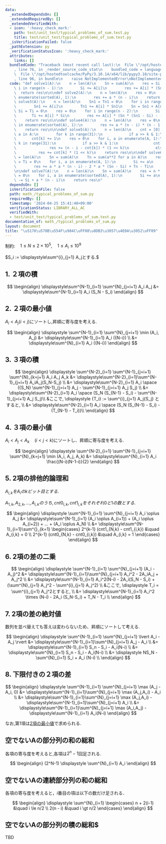 ```yaml
---
data:
  _extendedDependsOn: []
  _extendedRequiredBy: []
  _extendedVerifiedWith:
  - icon: ':heavy_check_mark:'
    path: test/unit_test/typical_problems_of_sum.test.py
    title: test/unit_test/typical_problems_of_sum.test.py
  _isVerificationFailed: false
  _pathExtension: py
  _verificationStatusIcon: ':heavy_check_mark:'
  attributes:
    links: []
  bundledCode: "Traceback (most recent call last):\n  File \"/opt/hostedtoolcache/PyPy/3.10.14/x64/lib/pypy3.10/site-packages/onlinejudge_verify/documentation/build.py\"\
    , line 76, in _render_source_code_stat\n    bundled_code = language.bundle(\n\
    \  File \"/opt/hostedtoolcache/PyPy/3.10.14/x64/lib/pypy3.10/site-packages/onlinejudge_verify/languages/python.py\"\
    , line 96, in bundle\n    raise NotImplementedError\nNotImplementedError\n"
  code: "def solve1(A):\n    n = len(A)\n    Sn = sum(A)\n    res = Si = 0\n    for\
    \ i in range(n - 1):\n        Si += A[i]\n        res += A[i] * (Sn - Si)\n  \
    \  return res\n\n\ndef solve2(A):\n    n = len(A)\n    res = 0\n    for i, a in\
    \ enumerate(sorted(A), 1):\n        res += a * (n - i)\n    return res\n\n\ndef\
    \ solve3(A):\n    n = len(A)\n    Sn1 = Tn1 = 0\n    for i in range(n - 1):\n\
    \        Sn1 += A[i]\n        Tn1 += A[i] * Sn1\n    Sn = Sn1 + A[n - 1]\n   \
    \ Si = Ti = 0\n    res = 0\n    for i in range(n - 2):\n        Si += A[i]\n \
    \       Ti += A[i] * Si\n        res += A[i] * (Sn * (Sn1 - Si) - (Tn1 - Ti))\n\
    \    return res\n\n\ndef solve4(A):\n    n = len(A)\n    res = 0\n    for i, a\
    \ in enumerate(sorted(A), 1):\n        res += a * (n - i) * (n - 1 - i) // 2\n\
    \    return res\n\n\ndef solve5(A):\n    n = len(A)\n    cnt = [0] * 31\n    for\
    \ a in A:\n        for k in range(31):\n            if a >> k & 1:\n         \
    \       cnt[k] += 1\n    res = 0\n    for i, a in enumerate(A, 1):\n        for\
    \ k in range(31):\n            if a >> k & 1:\n                cnt[k] -= 1\n \
    \               res += (n - i - cnt[k]) * (1 << k)\n            else:\n      \
    \          res += cnt[k] * (1 << k)\n    return res\n\n\ndef solve6(A):\n    n\
    \ = len(A)\n    Sn = sum(A)\n    Tn = sum(a**2 for a in A)\n    res = 0\n    Si\
    \ = Ti = 0\n    for i, a in enumerate(A, 1):\n        Si += a\n        Ti += a**2\n\
    \        res += a * a * (n - i) - 2 * a * (Sn - Si) + Tn - Ti\n    return res\n\
    \n\ndef solve7(A):\n    n = len(A)\n    Sn = sum(A)\n    res = n * Sn\n    Si\
    \ = 0\n    for i, a in enumerate(sorted(A), 1):\n        Si += a\n        res\
    \ -= Si + a * (n - i)\n    return res\n"
  dependsOn: []
  isVerificationFile: false
  path: math_/typical_problems_of_sum.py
  requiredBy: []
  timestamp: '2024-04-25 15:41:40+09:00'
  verificationStatus: LIBRARY_ALL_AC
  verifiedWith:
  - test/unit_test/typical_problems_of_sum.test.py
documentation_of: math_/typical_problems_of_sum.py
layout: document
title: "\u5178\u578B\u554F\u984C\uFF08\u8DB3\u3057\u4E0A\u3052\uFF09"
---
```


制約:$\quad 1 \le N \le 2 \times 10^5, \quad 1 \le A_i \le 10^9$

$S_i := \displaystyle\sum^{i}_{j=1} A_jとする.$


## 1. ２項の積

$$
\begin{align}
\displaystyle\sum^{N-1}_{i=1} \sum^{N}_{j=i+1} A_i A_j &= \displaystyle\sum^{N-1}_{i=1} A_i (S_N - S_i)
\end{align}
$$


## 2. ２項の最小値

$A_i < A_j (i<j)$にソートし,昇順に寄与度を考える.

$$
\begin{align}
\displaystyle \sum^{N-1}_{i=1} \sum^{N}_{j=i+1} \min (A_i, A_j) &= \displaystyle\sum^{N-1}_{i=1} A_i ({N-i}) \\
&= \displaystyle\sum^{N}_{i=1} A_i ({N-i})
\end{align}
$$

## 3. ３項の積

$$
\begin{align}
\displaystyle \sum^{N-2}_{i=1} \sum^{N-1}_{j=i+1} \sum^{N}_{k=j+1} A_i A_j A_k &= \displaystyle\sum^{N-2}_{i=1}\sum^{N-1}_{j=i+1} A_iA_j(S_N-S_j) \\
&= \displaystyle\sum^{N-2}_{i=1} A_i \space ({S_N} \sum^{N-1}_{j=i+1} A_j - \sum^{N-1}_{j=i+1} A_j S_j) \\
&= \displaystyle\sum^{N-2}_{i=1} A_i \space (S_N (S_{N-1} - S_i)  - \sum^{N-1}_{j=i+1} A_j S_j)\\
&ここで, \displaystyle {T_i} := \sum^{i}_{j=1} A_j{S_j} とすると, \\
&= \displaystyle\sum^{N-2}_{i=1} A_i \space (S_N (S_{N-1} - S_i)  - (T_{N-1} - T_i))\\
\end{align}
$$

## 4. ３項の最小値

$A_i < A_j < A_k \quad (i<j<k)$にソートし、昇順に寄与度を考える.

$$
\begin{align}
\displaystyle \sum^{N-2}_{i=1} \sum^{N-1}_{j=i+1} \sum^{N}_{k=j+1} \min (A_i, A_j, A_k) &= \displaystyle\sum^{N}_{i=1} A_i \frac{(N-i)(N-1-i)}{2}
\end{align}
$$

## 5. 2項の排他的論理和

$A_{i,k}をA_iのkビット目とする.$

$A_{1,k},A_{2,k},...,A_{i,k}のうち, cnt0_{i,k}, cnt1_{i,k}をそれぞれ0と1の数とする.$

$$
\begin{align}
\displaystyle \sum^{N-1}_{i=1} \sum^{N}_{j=i+1} A_i \oplus A_j &= \displaystyle\sum^{N-1}_{i=1} (A_i \oplus A_{i+1}) + (A_i \oplus A_{i+2}) + ... + (A_i \oplus A_N) \\
&= \displaystyle\sum^{N-1}_{i=1}\sum^{}_{k=1}
\begin{cases}
2^{k-1} (cnt1_{N,k} - cnt1_{i,k}) &\quad A_{i,k} = 0 \\
2^{k-1} (cnt0_{N,k} - cnt0_{i,k}) &\quad A_{i,k} = 1 
\end{cases}
\end{align}
$$


## 6. 2項の差の二乗

$$
\begin{align}
\displaystyle \sum^{N-1}_{i=1} \sum^{N}_{j=i+1} (A_i - A_j)^2 &= \displaystyle\sum^{N-1}_{i=1}\sum^{N}_{j=i+1} A_i^2 - 2A_iA_j + A_j^2 \\
&= \displaystyle\sum^{N-1}_{i=1} A_i^2(N-i) -  2A_i(S_N - S_i) + (\sum^{N}_{j=1} A_j^2 - \sum^{i}_{j=1} A_j^2) \\
&ここで, \displaystyle T_i = \sum^{i}_{j=1} A_j^2とすると, \\
&= \displaystyle\sum^{N-1}_{i=1} A_i^2 \times (N-i) -  2A_i (S_N-S_i) + T_N - T_i \\
\end{align}
$$


## 7. 2項の差の絶対値

数列を並べ替えても答えは変わらないため、昇順にソートして考える.

$$
\begin{align}
\displaystyle \sum^{N-1}_{i=1} \sum^{N}_{j=i+1} \lvert A_i - A_j \rvert &= \displaystyle\sum^{N-1}_{i=1}\sum^{N}_{j=i+1} A_j - A_i \\
&= \displaystyle\sum^{N-1}_{i=1} S_n - S_i - A_i(N-i)  \\
&= \displaystyle\sum^{N}_{i=1} S_n - S_i - A_i(N-i)  \\
&= \displaystyle NS_N - \sum^{N}_{i=1} S_i + A_i (N-i)  \\
\end{align}
$$


## 8. 下限付きの２項の差

$$
\begin{align}
\displaystyle \sum^{N-1}_{i=1} \sum^{N}_{j=i+1} \max (A_j - A_i, 0)
&= \displaystyle\sum^{N-1}_{i=1}\sum^{N}_{j=i+1} \max (A_j,A_i) - A_i \\
&= \displaystyle\sum^{N-1}_{i=1}\sum^{N}_{j=i+1} \max (A_j,A_i) - \displaystyle\sum^{N-1}_{i=1}\sum^{N}_{j=i+1} A_i \\
&= \displaystyle\sum^{N-1}_{i=1}\sum^{N}_{j=i+1} \max (A_i,A_j) - \displaystyle\sum^{N-1}_{i=1} A_i(N-i)
\end{align}
$$

なお,第1項は[2項の最小値](#2-２項の最小値)で求められる.


## 空でないAの部分列の和の総和

各項の寄与度を考えると,各項は$2^n-1$回足される.

$$
\begin{align}
(2^N-1) \displaystyle \sum^{N}_{i=1} A_i
\end{align}
$$

## 空でないAの連続部分列の和の総和

各項の寄与度を考えると，$i$番目の項は以下の数だけ足される．

$$
\begin{align}
\displaystyle \sum^{N}_{i=1} \begin{cases}
n + 2(i-1) &\quad i \le n/2 \\
2(n - i) &\quad i \gt n/2 
\end{cases}
\end{align}
$$

## 空でないAの部分列の積の総和$

TBD
